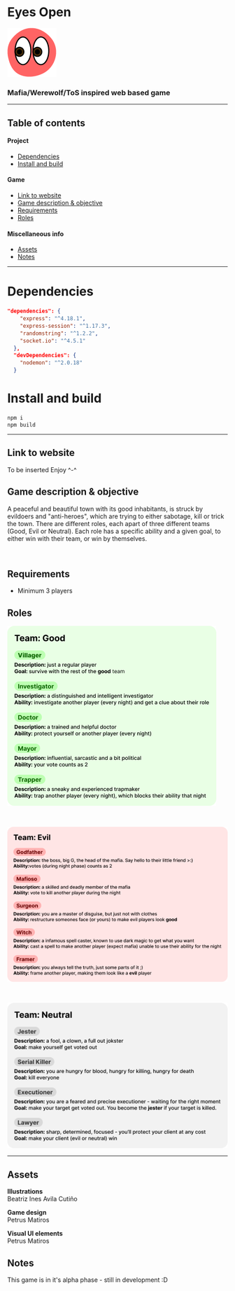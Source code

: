 # Eyes Open
![Eyes Open logo](client/icons/eyesopen128x128.png/)
### Mafia/Werewolf/ToS inspired web based game

---
## Table of contents
<!-- - [Eyes Open](#eyes-open)
    - [Mafia/Werewolf/ToS inspired web based game](#mafiawerewolftos-inspired-web-based-game)
  - [Table of contents](#table-of-contents) -->
  #### Project
  - [Dependencies](#dependencies)
  - [Install and build](#install-and-build)
  #### Game
  - [Link to website](#link-to-website)
  - [Game description & objective](#game-description--objective)
  - [Requirements](#requirements)
  - [Roles](#roles)
  #### Miscellaneous info
  - [Assets](#assets)
  - [Notes](#notes)


---

# Dependencies
```json
"dependencies": {
    "express": "^4.18.1",
    "express-session": "^1.17.3",
    "randomstring": "^1.2.2",
    "socket.io": "^4.5.1"
  },
  "devDependencies": {
    "nodemon": "^2.0.18"
  }
```

# Install and build

```
npm i
npm build
```
---

## Link to website
To be inserted
Enjoy ^-^


## Game description & objective
 A peaceful and beautiful town with its good inhabitants, is struck by evildoers and "anti-heroes", which are trying to either sabotage, kill or trick the town. There are different roles, each apart of three different teams (Good, Evil or Neutral). Each role has a specific ability and a given goal, to either win with their team, or win by themselves. 
 
 <br>



## Requirements
- Minimum 3 players

## Roles
![Good roles](./roleinfo/Good%20info.png)

<br>

![Evil roles](./roleinfo/Evil%20info.png)

<br>

![Neutral roles](./roleinfo/Neutral%20info.png)


---

## Assets


**Illustrations** <br> Beatriz Ines Avila Cutiño

**Game design** <br> Petrus Matiros

**Visual UI elements** <br> Petrus Matiros

## Notes

This game is in it's alpha phase - still in development :D


